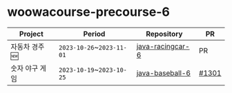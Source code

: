 # woowacourse-precourse-6

| Project | Period | Repository | PR |
| --- | --- | --- | --- |
|자동차 경주 🆕|`2023-10-26`~`2023-11-01`|[java-racingcar-6](https://github.com/jungeun5-choi/java-racingcar-6)|PR|
|숫자 야구 게임|`2023-10-19`~`2023-10-25`|[java-baseball-6](https://github.com/jungeun5-choi/java-baseball-6/tree/jungeun5-choi)|[#1301](https://github.com/woowacourse-precourse/java-baseball-6/pull/1301)|
